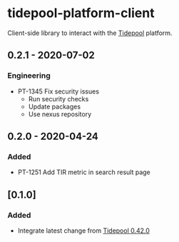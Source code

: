 # tidepool-platform-client
Client-side library to interact with the [Tidepool](http://tidepool.org/) platform.

## 0.2.1 - 2020-07-02
### Engineering
- PT-1345 Fix security issues
  - Run security checks
  - Update packages
  - Use nexus repository

## 0.2.0 - 2020-04-24
###  Added
- PT-1251 Add TIR metric in search result page

## [0.1.0]
###  Added
- Integrate latest change from [Tidepool 0.42.0](https://github.com/tidepool-org/platform-client/releases/tag/v0.42.0)
